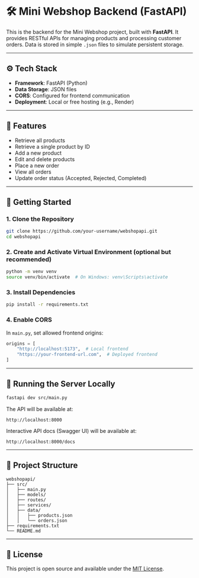 # 🛠️ Mini Webshop Backend (FastAPI)

This is the backend for the Mini Webshop project, built with **FastAPI**. It provides RESTful APIs for managing products and processing customer orders. Data is stored in simple `.json` files to simulate persistent storage.

---

## ⚙️ Tech Stack

- **Framework**: FastAPI (Python)
- **Data Storage**: JSON files
- **CORS**: Configured for frontend communication
- **Deployment**: Local or free hosting (e.g., Render)

---

## 📁 Features

- Retrieve all products
- Retrieve a single product by ID
- Add a new product
- Edit and delete products
- Place a new order
- View all orders
- Update order status (Accepted, Rejected, Completed)

---

## 🔧 Getting Started

### 1. Clone the Repository

```bash
git clone https://github.com/your-username/webshopapi.git
cd webshopapi
```

### 2. Create and Activate Virtual Environment (optional but recommended)

```bash
python -m venv venv
source venv/bin/activate  # On Windows: venv\Scripts\activate
```

### 3. Install Dependencies

```bash
pip install -r requirements.txt
```

### 4. Enable CORS

In `main.py`, set allowed frontend origins:

```python
origins = [
    "http://localhost:5173",  # Local frontend
    "https://your-frontend-url.com",  # Deployed frontend
]
```

---

## 🚀 Running the Server Locally

```bash
fastapi dev src/main.py
```

The API will be available at:

```
http://localhost:8000
```

Interactive API docs (Swagger UI) will be available at:

```
http://localhost:8000/docs
```

---

## 📁 Project Structure

```
webshopapi/
├── src/
│   ├── main.py
│   ├── models/
│   ├── routes/
│   ├── services/
│   ├── data/
│   │   ├── products.json
│   │   └── orders.json
├── requirements.txt
└── README.md
```

---

## 📄 License

This project is open source and available under the [MIT License](LICENSE).
